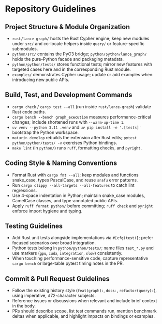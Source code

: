 # Repository Guidelines

## Project Structure & Module Organization
- `rust/lance-graph/` hosts the Rust Cypher engine; keep new modules under `src/` and co-locate helpers inside `query/` or feature-specific submodules.
- `python/src/` contains the PyO3 bridge; `python/python/lance_graph/` holds the pure-Python facade and packaging metadata.
- `python/python/tests/` stores functional tests; mirror new features with targeted cases here and in the corresponding Rust module.
- `examples/` demonstrates Cypher usage; update or add examples when introducing new public APIs.

## Build, Test, and Development Commands
- `cargo check` / `cargo test --all` (run inside `rust/lance-graph`) validate Rust code paths.
- `cargo bench --bench graph_execution` measures performance-critical changes; include shortened runs with `--warm-up-time 1`.
- `uv venv --python 3.11 .venv` and `uv pip install -e '.[tests]'` bootstrap the Python workspace.
- `maturin develop` rebuilds the extension after Rust edits; `pytest python/python/tests/ -v` exercises Python bindings.
- `make lint` (in `python/`) runs `ruff`, formatting checks, and `pyright`.

## Coding Style & Naming Conventions
- Format Rust with `cargo fmt --all`; keep modules and functions snake_case, types PascalCase, and reuse `snafu` error patterns.
- Run `cargo clippy --all-targets --all-features` to catch lint regressions.
- Use 4-space indentation in Python; maintain snake_case modules, CamelCase classes, and type-annotated public APIs.
- Apply `ruff format python/` before committing; `ruff check` and `pyright` enforce import hygiene and typing.

## Testing Guidelines
- Add Rust unit tests alongside implementations via `#[cfg(test)]`; prefer focused scenarios over broad integration.
- Python tests belong in `python/python/tests/`; name files `test_*.py` and use markers (`gpu`, `cuda`, `integration`, `slow`) consistently.
- When touching performance-sensitive code, capture representative `cargo bench` or large-table pytest timing notes in the PR.

## Commit & Pull Request Guidelines
- Follow the existing history style (`feat(graph):`, `docs:`, `refactor(query):`), using imperative, ≤72-character subjects.
- Reference issues or discussions when relevant and include brief context in the body.
- PRs should describe scope, list test commands run, mention benchmark deltas when applicable, and highlight impacts on bindings or examples.
